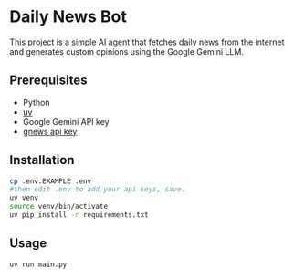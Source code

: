 # Daily News Bot

This project is a simple AI agent that fetches daily news from the internet and generates custom opinions using the Google Gemini LLM.

## Prerequisites

- Python
- [uv](https://github.com/astral-sh/uv)
- Google Gemini API key
- [gnews api key](https://gnews.io/)

## Installation

```bash
cp .env.EXAMPLE .env
#then edit .env to add your api keys, save. 
uv venv
source venv/bin/activate
uv pip install -r requirements.txt
```

## Usage

```bash
uv run main.py
```

